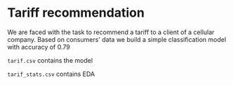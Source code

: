 # Tariff recommendation

We are faced with the task to recommend a tariff to a client of a cellular company. 
Based on consumers' data we build a simple classification model with accuracy of 0.79

`tarif.csv` contains the model

`tarif_stats.csv` contains EDA

